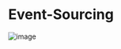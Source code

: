 # Event-Sourcing
![image](https://user-images.githubusercontent.com/37142187/139758351-77c0bc4d-3e9e-405d-a92c-998dc4dd9270.png)

